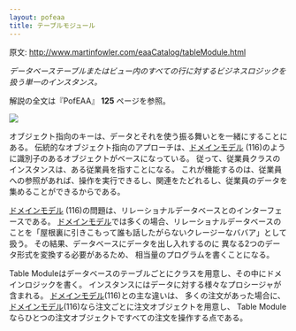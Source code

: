 ```yaml
---
layout: pofeaa
title: テーブルモジュール
---
```


原文: <http://www.martinfowler.com/eaaCatalog/tableModule.html>

*データベーステーブルまたはビュー内のすべての行に対するビジネスロジックを扱う単一のインスタンス。*

解説の全文は『PofEAA』 **125** ページを参照。

![](http://www.martinfowler.com/eaaCatalog/tableModuleSketch.gif)

オブジェクト指向のキーは、データとそれを使う振る舞いとを一緒にすることにある。
伝統的なオブジェクト指向のアプローチは、[ドメインモデル](../DomainMode) (116)のように識別子のあるオブジェクトがベースになっている。
従って、従業員クラスのインスタンスは、ある従業員を指すことになる。
これが機能するのは、従業員への参照があれば、操作を実行できるし、関連をたどれるし、従業員のデータを集めることができるからである。

[ドメインモデル](../DomainModel) (116)の問題は、リレーショナルデータベースとのインターフェースである。
[ドメインモデル](../DomainModel)では多くの場合、リレーショナルデータベースのことを「屋根裏に引きこもって誰も話したがらないクレージーなババア」として扱う。
その結果、データベースにデータを出し入れするのに
異なる2つのデータ形式を変換する必要があるため、
相当量のプログラムを書くことになる。


Table Moduleはデータベースのテーブルごとにクラスを用意し、その中にドメインロジックを書く。
インスタンスにはデータに対する様々なプロシージャが含まれる。
[ドメインモデル](../DomainModel)(116)との主な違いは、
多くの注文があった場合に、
[ドメインモデル](../DomainModel)(116)なら注文ごとに注文オブジェクトを用意し、
Table Moduleならひとつの注文オブジェクトですべての注文を操作する点である。
